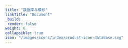 ```yaml
---
title: "数据库与缓存"
linkTitle: "Document"
_build:
 render: false 
weight: 6
collapsible: true
icon: "/images/icons/index/product-icon-database.svg"
---
```


